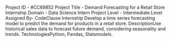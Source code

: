 Project ID - #CC69852
Project Title - Demand Forecasting for a Retail Store
Internship Domain - Data Science Intern
Project Level - Intermediate Level
Assigned By- CodeClause Internship
Develop a time series forecasting model to predict the demand for products in a
retail store.
DescriptionUse historical sales data to forecast future demand, considering seasonality and
trends.
TechnologiesPython, Pandas, Statsmodels.


